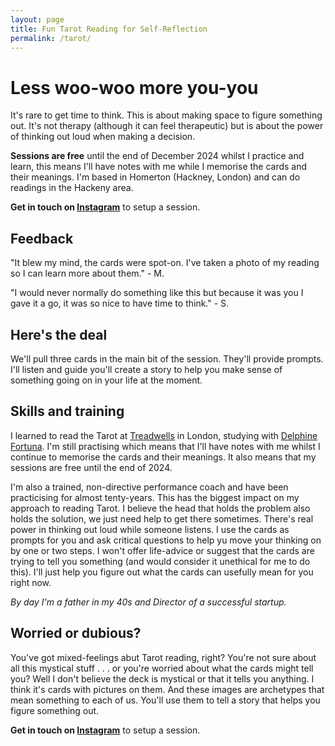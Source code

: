 ```yaml
---
layout: page
title: Fun Tarot Reading for Self-Reflection
permalink: /tarot/
---
```


# Less woo-woo more you-you

It's rare to get time to think. This is about making space to figure something out. It's not therapy (although it can feel therapeutic) but is about the power of thinking out loud when making a decision.

**Sessions are free** until the end of December 2024 whilst I practice and learn, this means I'll have notes with me while I memorise the cards and their meanings. I'm based in Homerton (Hackney, London) and can do readings in the Hackeny area. 

**Get in touch on [Instagram](https://www.instagram.com/psychotropicscott/)** to setup a session.

## Feedback

"It blew my mind, the cards were spot-on. I've taken a photo of my reading so I can learn more about them." - M.

"I would never normally do something like this but because it was you I gave it a go, it was so nice to have time to think." - S.

## Here's the deal

We'll pull three cards in the main bit of the session. They'll provide prompts. I'll listen and guide you'll create a story to help you make sense of something going on in your life at the moment.

## Skills and training

I learned to read the Tarot at [Treadwells](https://www.treadwells-london.com/) in London, studying with [Delphine Fortuna](https://www.delphinefortuna.com/about). I'm still practising which means that I'll have notes with me whilst I continue to memorise the cards and their meanings. It also means that my sessions are free until the end of 2024.

I'm also a trained, non-directive performance coach and have been practicising for almost tenty-years. This has the biggest impact on my approach to reading Tarot. I believe the head that holds the problem also holds the solution, we just need help to get there sometimes. There's real power in thinking out loud while someone listens. I use the cards as prompts for you and ask critical questions to help yu move your thinking on by one or two steps. I won't offer life-advice or suggest that the cards are trying to tell you something (and would consider it unethical for me to do this). I'll just help you figure out what the cards can usefully mean for you right now.

_By day I'm a father in my 40s and Director of a successful startup._

## Worried or dubious?

You've got mixed-feelings abut Tarot reading, right? You're not sure about all this mystical stuff . . . or you're worried about what the cards might tell you? Well I don't believe the deck is mystical or that it tells you anything. I think it's cards with pictures on them. And these images are archetypes that mean something to each of us. You'll use them to tell a story that helps you figure something out.

**Get in touch on [Instagram](https://www.instagram.com/psychotropicscott/)** to setup a session.
